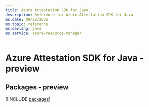 ```yaml
---
title: Azure Attestation SDK for Java
description: Reference for Azure Attestation SDK for Java
ms.date: 09/26/2025
ms.topic: reference
ms.devlang: java
ms.service: azure-resource-manager
---
```

# Azure Attestation SDK for Java - preview
## Packages - preview
[!INCLUDE [packages](attestation-index.md)]